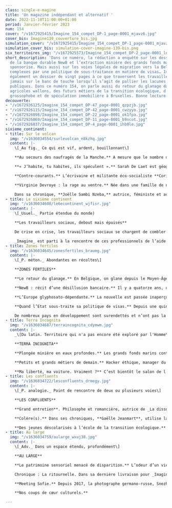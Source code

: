 ```yaml
---
class: single-e-magine
title: 'Un magazine indépendant et alternatif '
date: 2022-11-10T11:00:00+01:00
period: Janvier-février 2023
num: 154
cover: "/v1672925415/Imagine_154_compet_DP-1_page-0001_mjavz6.jpg"
cover_bis: Imagine139_couverture_bis.jpg
simulation_cover: "/v1672925415/Imagine_154_compet_DP-1_page-0001_mjavz6.jpg"
simulation_cover_bis: simulation-cover-imagine-139-bis.png
six_territoires_img: "/v1672925573/Imagine_154_compet_DP-2_page-0001_ln3pme.jpg"
short_description: 'Dans ce numéro, la rédaction a enquêté sur les dessous de la déconvenue
  de la banque durable NewB et l’extraction minière des grands fonds marins que l’Etat
  sponsorise. Mais aussi sur les voies légales de migration vers la Belgique, rendues
  complexes par une politique de sous-traitance en matière de visas… Imagine consacre
  également un dossier de vingt pages à ce que traversent les travailleurs sociaux,
  jamais sur le banc de touche lorsqu’il s’agit de pallier les lacunes des politiques
  publiques. Dans ce numéro 154, on parle aussi du retour du glanage dans les champs
  agricoles wallons, des futurs métiers de la transition écologique, d’une société
  grossophobe et de spéculation immobilière à Bruxelles. Bonne lecture ! '
decouverte:
- "/v1672926125/Imagine_154_compet_DP-47_page-0001_qzpzjb.jpg"
- "/v1672926115/Imagine_154_compet_DP-42_page-0001_cwzyyo.jpg"
- "/v1672926098/Imagine_154_compet_DP-22_page-0001_ok1fpa.jpg"
- "/v1672926069/Imagine_154_compet_DP-11_page-0001_b9scot.jpg"
- "/v1672926037/Imagine_154_compet_DP-4_page-0001_ihb0le.jpg"
sixieme_continent:
- title: Sur le volcan
  img: "/v1636034554/surlevolcan_n8kzhq.jpg"
  content: |-
    \[_Au fig._ Ce qui est vif, ardent, bouillonnant\]

    **Au secours des naufragés de la Manche.** A mesure que le nombre de dangereuses traversées vers l’Angleterre augmente, des marins, pêcheurs, sauveteurs professionnels, bénévoles, habitants et élus du Nord littoral se mobilisent pour venir en aide aux personnes échouées en mer. Récits de citoyens qui ont emprunté la voie de la solidarité et de la résistance dans un contexte migratoire tendu.

    **« J’habite, tu habites, ils spéculent ».** Sarah De Laet est géographe urbaine. A travers une conférence gesticulée, elle tente de visibiliser les effets délétères de la promotion immobilière sur les populations défavorisées de Bruxelles. Et appelle à créer des alliances entre les classes moyennes populaires, le logement étant un enjeu de classe sous-investi dans le débat public.

    **Contre-courants.** L’écrivaine et militante éco-socialiste **Corinne Morel Darleux** parle, dans sa chronique, de la joie de renouer avec le plaisir de ce que l’on fait soi-même. Un éloge du travail domestique, longtemps dévalorisé (pourtant loin d’être sans valeur) et base de l’autonomie politique et matérielle.

    **Virginie Devroye : la rage au ventre.** Née dans une famille de nutritionnistes de père en fils, Virginie Devroye a longtemps pensé qu’elle aurait _« une vie de merde, juste parce que j’étais grosse »._ Aujourd’hui, cette militante féministe et queer se bat au quotidien contre la grossophobie. Rencontre avec une femme qui s’attaque aux gros maux.

    Dans sa chronique, **Joëlle Sambi Nzeba,** autrice, féministe et activiste LGBTQI+ décrypte pourquoi ce n’était pas mieux avant.
- title: Le sixième continent
  img: "/v1636034608/le6econtinent_wjfisr.jpg"
  content: |-
    \[_Usuel._ Partie étendue du monde)

    **Les travailleurs sociaux, debout mais épuisés**

    De crise en crise, les travailleurs sociaux se chargent de combler de trop nombreuses brèches avec des moyens souvent dérisoires, à tel point que leur métier se vide parfois de son sens. Personnel épuisé ou démissionnaire, surcharge administrative, pénurie de travailleurs, difficulté de financement des structures… Le système craque de partout sur fond de précarité grandissante et de carences collectives.

    _Imagine_ est parti à la rencontre de ces professionnels de l’aide et de l’accueil et consacre un dossier de vingt pages à ce que traverse leur secteur.
- title: Zones fertiles
  img: "/v1636034645/zonesfertiles_braumg.jpg"
  content: |-
    \[_P. méton._ Abondantes en récoltes\]

    **ZONES FERTILES**

    **Le retour du glanage.** En Belgique, on glane depuis le Moyen-Âge. Aujourd’hui, cette pratique consistant à récupérer les légumes restés au champ après le passage des machines agricoles est de plus en plus encadrée. Ce qui témoigne à la fois d’un regain d’intérêt pour la consommation locale et de saison et d’une volonté de reconnecter les producteurs aux consommateurs… mais aussi des répercussions néfastes d’un millefeuille de crises (économiques, alimentaires, climatiques, énergétiques) pour les uns et les autres.

    **NewB : récit d’une désillusion bancaire.** Il y a quatorze ans, une idée émergeait dans un contexte de crise financière : une banque éthique, citoyenne et durable. Depuis, le rêve a vécu, fait vibrer… et déçu. Comment NewB a-t-elle été créée ? Ses choix stratégiques ont-ils été opportuns ? Pourquoi la Wallonie et Bruxelles ne l’ont pas sauvée ? Que réserve la promesse d’alliance avec la banque VDK ? _Imagine _retrace en cinq chapitres la plus grande saga coopérative belge d’après-guerre.

    **L’Europe glyphosato-dépendante.** La nouvelle est passée inaperçue : début décembre, la Commission européenne prolongeait d’un an l’autorisation du glyphosate, un herbicide toxique. Pour **Olivier De Schutter**, professeur à l’UCLouvain et rapporteur spécial de l’ONU sur l’extrême pauvreté et les droits de l’homme, ce dossier est « _symptomatique du mépris avec lequel l’on continue de traiter la santé des populations, aussi bien que du mépris de la démocratie »._

    **Quand l’Etat sous-traite sa politique de visas.** Depuis une quinzaine d’années, la Belgique a délégué la collecte des demandes de visa à des prestataires externes. Pourquoi ? A quel prix pour ceux qui souhaitent se rendre en Belgique par les voies légales de migration ? _Imagine_ s’est penché sur cette politique de sous-traitance peu connue du grand public, qui a notamment fait naître un marché fructueux pour une poignée d’entreprises privées et un système de fraudes… connu des autorités publiques.

    De nombreux pays en développement sont surendettés et n’ont pas la marge d’action suffisante pour financer leur transition écologique et sociale. Comment faire pour que les économies en développement se redressent, aient les moyens suffisants pour faire face au défi climatique et pour réduire les inégalités Nord-Sud ? **Arnaud Zacharie**, secrétaire général du CNCD-11.11.11 s’attaque à cette question, centrale en termes de justice climatique, dans sa chronique **Géo-stratégo**.
- title: Terra Incognita
  img: "/v1636034687/terraincognita_cdymwm.jpg"
  content: |-
    _\[Du latin. Territoire qui n'a pas encore été exploré par l'Homme\]_

    **TERRA INCOGNITA**

    **Plongée minière en eaux profondes.** Les grands fonds marins contiennent des minerais mais faut-il les prélever ? A quel prix ? Avec quels impacts sur les écosystèmes ? Au service de quelle activité industrielle en devenir ? Les questions que pose l’extraction minière des fonds marins sont majeures. De Clarion-Clipperton, dans l’océan Pacifique, au 16 rue de la Loi, à Bruxelles, _Imagine_ s’est immergé dans ce secteur encore peu connu qui soulève nombre de questions au niveau scientifique, juridique et économique. Le tout, alors que la Belgique est à l’avant-plan dans ce dossier miné… tout en se positionnant comme un ‘’blue leader’’. Une enquête soutenue par le Fonds pour le Journalisme.

    **Petits et grands métiers de demain.** Hacker éthique, manager du bonheur, défenseur des droits robotiques, fermier urbain… La transition écologique et sociale promet de transformer en profondeur le marché de l’emploi : des métiers vont disparaître, d’autres seront créés. D’autres encore seront transformés, au fil de l’évolution des compétences. Encore faut-il que la formation et le soutien des pouvoirs publics suivent.

    **Ma liberté, ma voiture. Vraiment ?** C’est bientôt le salon de l’Auto et notre chroniqueur, Yves Allié, s’interroge sur les mensonges de l’industrie, qui vend depuis plus d’un demi-siècle l’image de la voiture comme symbole de liberté.
- title: Les confluents
  img: "/v1636034722/lesconfluents_drmegy.jpg"
  content: |-
    \[_P. analogie._ Point de rencontre de deux ou plusieurs voies\]

    **LES CONFLUENTS**

    **Grand entretien**. Philosophe et romancière, autrice de _La dissociation_ paru au Seuil cet automne, Nadia Yala Kisukidi aime explorer les brèches et les imaginaires qui traversent les diasporas africaines en Europe. Inspirée par une bibliothèque philosophique et militante, elle se nourrit de l’histoire des indépendances, des expériences africaines et diasporiques pour proposer une autre histoire des luttes. Rencontre avec une intellectuelle traversée par l’imagination créatrice.

    **Colère(s).** Dans ses chroniques, **Gaëlle Jeanmart**, utilise la philosophie pour questionner divers aspects de nos vies. Dans ce numéro 154, elle s’attaque à nos colères, mécontentements quotidiens ou irritations passagères qu’on aimerait pacifier pour ne pas paraître grossiers ou dépossédés de nous-mêmes.

    **Des jeunes déscolarisés à l’école de la transition écologique.** A Lahage, non loin de Toulouse (France), une école forme des jeunes déscolarisés ou au chômage aux métiers de la transition écologique. Aux cours de permaculture ou d’écoconstruction s’ajoute l’indispensable accompagnement social de certains adolescents en perte de repères. Un reportage de nos confrères français de **Reporterre**, à lire dans nos colonnes.
- title: Au large
  img: "/v1636034759/aularge_wxuj38.jpg"
  content: |-
    \[_Adv._ Dans un espace étendu, profondément\]

    **AU LARGE**

    **Le patrimoine sensoriel menacé de disparition.** L’odeur d’un vieux livre, le son des cloches ou d’un orgue d’église, le dialecte d’une communauté, le parfum d’une ville sans pollution... Tous ces éléments du patrimoine dit « sensoriel » sont aujourd’hui menacés de disparition. Le média **Equaltimes** nous emmène à la rencontre de ses défenseurs qui, de l’Unesco au Parlement français, se mobilisent pour le préserver.

    Chronique : La ritournelle. Dans sa dernière livraison pour _Imagine_, l’écrivain Philippe Marczweski évoque son **amour de la mer**. Les croquettes de crevettes, le vent piquant et la chasse aux couteaux ici ; les transats, les sorbets coco et la tiédeur de l’eau là-bas. Et puis, il y a aussi ces silhouettes d’hommes, de femmes et d’enfants qu’on devine face à la côte anglaise.

    **Meeting Sofie.** Depuis 2017, la photographe germano-russe, Snezhana von Büdingen-Dyba documente la vie de Sofie, une jeune femme allemande atteinte de trisomie 21. Ce travail au long cours débouche sur la publication d’un magnifique ouvrage, Meeting Sofie, publié aux éditions Le Bec en l’air, qui aborde le handicap de manière sensible et parfois onirique. **Portfolio.**

    **Nos coups de cœur culturels.**

---
```

